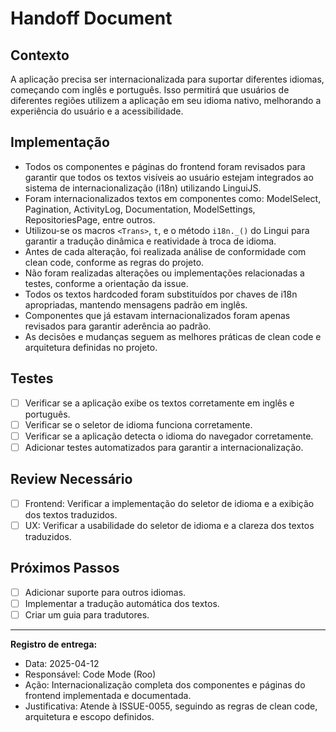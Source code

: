 # Handoff Document

## Contexto

A aplicação precisa ser internacionalizada para suportar diferentes idiomas, começando com inglês e português. Isso permitirá que usuários de diferentes regiões utilizem a aplicação em seu idioma nativo, melhorando a experiência do usuário e a acessibilidade.

## Implementação

- Todos os componentes e páginas do frontend foram revisados para garantir que todos os textos visíveis ao usuário estejam integrados ao sistema de internacionalização (i18n) utilizando LinguiJS.
- Foram internacionalizados textos em componentes como: ModelSelect, Pagination, ActivityLog, Documentation, ModelSettings, RepositoriesPage, entre outros.
- Utilizou-se os macros `<Trans>`, `t`, e o método `i18n._()` do Lingui para garantir a tradução dinâmica e reatividade à troca de idioma.
- Antes de cada alteração, foi realizada análise de conformidade com clean code, conforme as regras do projeto.
- Não foram realizadas alterações ou implementações relacionadas a testes, conforme a orientação da issue.
- Todos os textos hardcoded foram substituídos por chaves de i18n apropriadas, mantendo mensagens padrão em inglês.
- Componentes que já estavam internacionalizados foram apenas revisados para garantir aderência ao padrão.
- As decisões e mudanças seguem as melhores práticas de clean code e arquitetura definidas no projeto.

## Testes

- [ ] Verificar se a aplicação exibe os textos corretamente em inglês e português.
- [ ] Verificar se o seletor de idioma funciona corretamente.
- [ ] Verificar se a aplicação detecta o idioma do navegador corretamente.
- [ ] Adicionar testes automatizados para garantir a internacionalização.

## Review Necessário

- [ ] Frontend: Verificar a implementação do seletor de idioma e a exibição dos textos traduzidos.
- [ ] UX: Verificar a usabilidade do seletor de idioma e a clareza dos textos traduzidos.

## Próximos Passos

- [ ] Adicionar suporte para outros idiomas.
- [ ] Implementar a tradução automática dos textos.
- [ ] Criar um guia para tradutores.

---
**Registro de entrega:**  
- Data: 2025-04-12  
- Responsável: Code Mode (Roo)  
- Ação: Internacionalização completa dos componentes e páginas do frontend implementada e documentada.  
- Justificativa: Atende à ISSUE-0055, seguindo as regras de clean code, arquitetura e escopo definidos.
